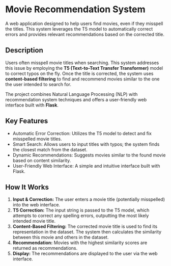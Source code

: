 # Movie Recommendation System
A web application designed to help users find movies, even if they misspell the titles. This system leverages the T5 model to automatically correct errors and provides relevant recommendations based on the corrected title.

## Description

Users often misspell movie titles when searching. This system addresses this issue by employing the **T5 (Text-to-Text Transfer Transformer)** model to correct typos on the fly. Once the title is corrected, the system uses **content-based filtering** to find and recommend movies similar to the one the user intended to search for.

The project combines Natural Language Processing (NLP) with recommendation system techniques and offers a user-friendly web interface built with **Flask**.

## Key Features 

* Automatic Error Correction: Utilizes the T5 model to detect and fix misspelled movie titles.
* Smart Search: Allows users to input titles with typos; the system finds the closest match from the dataset.
* Dynamic Recommendations: Suggests movies similar to the found movie based on content similarity.
* User-Friendly Web Interface: A simple and intuitive interface built with Flask.


## How It Works 

1.  **Input & Correction:** The user enters a movie title (potentially misspelled) into the web interface.
2.  **T5 Correction:** The input string is passed to the T5 model, which attempts to correct any spelling errors, outputting the most likely intended movie title.
3.  **Content-Based Filtering:** The corrected movie title is used to find its representation in the dataset. The system then calculates the similarity between this movie and others in the dataset.
4.  **Recommendation:** Movies with the highest similarity scores are returned as recommendations.
5.  **Display:** The recommendations are displayed to the user via the web interface.

